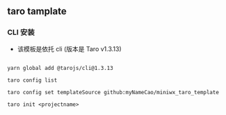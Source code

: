 ## taro  tamplate 

###  CLI  安装
+ 该模板是依托 cli (版本是 Taro v1.3.13)

``` shell

yarn global add @tarojs/cli@1.3.13

taro config list

taro config set templateSource github:myNameCao/miniwx_taro_template

taro init <projectname>


```
